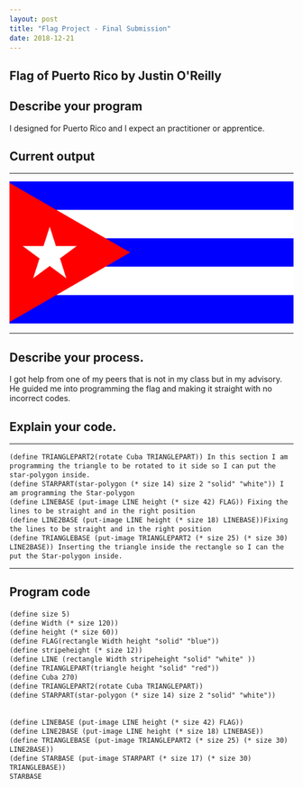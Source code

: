 ```yaml
---
layout: post
title: "Flag Project - Final Submission"
date: 2018-12-21
---
```


## Flag of Puerto Rico by Justin O'Reilly

## Describe your program

I designed for Puerto Rico and I expect an practitioner or apprentice.

## Current output



* * *
![Flag](/images/final-flag.png)
* * *

## Describe your process.



I got help from one of my peers that is not in my class but in my advisory. He guided me into programming the flag and making it straight with no incorrect codes.


## Explain your code.



* * *
```
(define TRIANGLEPART2(rotate Cuba TRIANGLEPART)) In this section I am programming the triangle to be rotated to it side so I can put the star-polygon inside.
(define STARPART(star-polygon (* size 14) size 2 "solid" "white")) I am programming the Star-polygon 
(define LINEBASE (put-image LINE height (* size 42) FLAG)) Fixing the lines to be straight and in the right position 
(define LINE2BASE (put-image LINE height (* size 18) LINEBASE))Fixing the lines to be straight and in the right position
(define TRIANGLEBASE (put-image TRIANGLEPART2 (* size 25) (* size 30) LINE2BASE)) Inserting the triangle inside the rectangle so I can the put the Star-polygon inside.
```

* * *



 



## Program code

```
(define size 5)
(define Width (* size 120))
(define height (* size 60))
(define FLAG(rectangle Width height "solid" "blue"))
(define stripeheight (* size 12))
(define LINE (rectangle Width stripeheight "solid" "white" ))
(define TRIANGLEPART(triangle height "solid" "red"))
(define Cuba 270)
(define TRIANGLEPART2(rotate Cuba TRIANGLEPART))
(define STARPART(star-polygon (* size 14) size 2 "solid" "white"))


(define LINEBASE (put-image LINE height (* size 42) FLAG))
(define LINE2BASE (put-image LINE height (* size 18) LINEBASE))
(define TRIANGLEBASE (put-image TRIANGLEPART2 (* size 25) (* size 30) LINE2BASE))
(define STARBASE (put-image STARPART (* size 17) (* size 30) TRIANGLEBASE))
STARBASE
```
